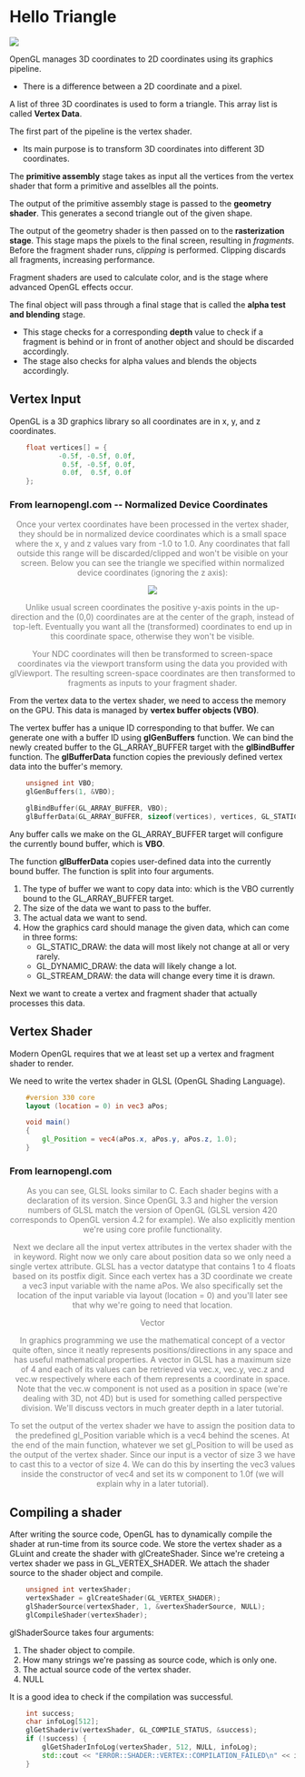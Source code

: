# Hello Triangle

![](/home/tuturu/Projects/Games/3D/pipeline.png)

OpenGL manages 3D coordinates to 2D coordinates using its graphics pipeline.

- There is a difference between a 2D coordinate and a pixel. 

A list of three 3D coordinates is used to form a triangle. This array list is called **Vertex Data**.

The first part of the pipeline is the vertex shader.

- Its main purpose is to transform 3D coordinates into different 3D coordinates. 

The **primitive assembly** stage takes as input all the vertices from the vertex shader that form a primitive and asselbles all the points.

The output of the primitive assembly stage is passed to the **geometry shader**. This generates a second triangle out of the given shape.

The output of the geometry shader is then passed on to the **rasterization stage**. This stage maps the pixels to the final screen, resulting in *fragments*. Before the fragment shader runs, *clipping* is performed. Clipping discards all fragments, increasing performance.

Fragment shaders are used to calculate color, and is the stage where advanced OpenGL effects occur.

The final object will pass through a final stage that is called the **alpha test and blending** stage. 

 - This stage checks for a corresponding **depth** value to check if a fragment is behind or in front of another object and should be discarded accordingly. 
 - The stage also checks for alpha values and blends the objects accordingly.

## Vertex Input
OpenGL is a 3D graphics library so all coordinates are in x, y, and z coordinates.

```c++
	float vertices[] = {
    		-0.5f, -0.5f, 0.0f,
     		 0.5f, -0.5f, 0.0f,
     		 0.0f,  0.5f, 0.0f
	};  
```
### From learnopengl.com -- Normalized Device Coordinates

<div style="text-align: center; color: #808080; font-size: 1em;">Once your vertex coordinates have been processed in the vertex shader, they should be in normalized device coordinates which is a small space where the x, y and z values vary from -1.0 to 1.0. Any coordinates that fall outside this range will be discarded/clipped and won't be visible on your screen. Below you can see the triangle we specified within normalized device coordinates (ignoring the z axis):

![](/home/tuturu/Projects/Games/3D/ndc.png)

Unlike usual screen coordinates the positive y-axis points in the up-direction and the (0,0) coordinates are at the center of the graph, instead of top-left. Eventually you want all the (transformed) coordinates to end up in this coordinate space, otherwise they won't be visible.

Your NDC coordinates will then be transformed to screen-space coordinates via the viewport transform using the data you provided with glViewport. The resulting screen-space coordinates are then transformed to fragments as inputs to your fragment shader.
</div>

From the vertex data to the vertex shader, we need to access the memory on the GPU. This data is managed by **vertex buffer objects (VBO)**.

The vertex buffer has a unique ID corresponding to that buffer. We can generate one with a buffer ID using **glGenBuffers** function. We can bind the newly created buffer to the GL_ARRAY_BUFFER target with the **glBindBuffer** function. The **glBufferData** function copies the previously defined vertex data into the buffer's memory.

```c++
	unsigned int VBO;
	glGenBuffers(1, &VBO);

	glBindBuffer(GL_ARRAY_BUFFER, VBO);
	glBufferData(GL_ARRAY_BUFFER, sizeof(vertices), vertices, GL_STATIC_DRAW);
```

Any buffer calls we make on the GL_ARRAY_BUFFER target will configure the currently bound buffer, which is **VBO**.

The function **glBufferData** copies user-defined data into the currently bound buffer. The function is split into four arguments.

1. The type of buffer we want to copy data into: which is the VBO currently bound to the GL_ARRAY_BUFFER target.
2. The size of the data we want to pass to the buffer.
3. The actual data we want to send.
4. How the graphics card should manage the given data, which can come in three forms:
	- GL_STATIC_DRAW: the data will most likely not change at all or very rarely.
	- GL_DYNAMIC_DRAW: the data will likely change a lot.
	- GL_STREAM_DRAW: the data will change every time it is drawn.

Next we want to create a vertex and fragment shader that actually processes this data.

## Vertex Shader
Modern OpenGL requires that we at least set up a vertex and fragment shader to render.

We need to write the vertex shader in GLSL (OpenGL Shading Language).

```glsl
	#version 330 core
	layout (location = 0) in vec3 aPos;

	void main()
	{
	    gl_Position = vec4(aPos.x, aPos.y, aPos.z, 1.0);
	}
```

### From learnopengl.com
<div style="text-align: center; color: #808080; font-size: 1em;"> As you can see, GLSL looks similar to C. Each shader begins with a declaration of its version. Since OpenGL 3.3 and higher the version numbers of GLSL match the version of OpenGL (GLSL version 420 corresponds to OpenGL version 4.2 for example). We also explicitly mention we're using core profile functionality.

Next we declare all the input vertex attributes in the vertex shader with the in keyword. Right now we only care about position data so we only need a single vertex attribute. GLSL has a vector datatype that contains 1 to 4 floats based on its postfix digit. Since each vertex has a 3D coordinate we create a vec3 input variable with the name aPos. We also specifically set the location of the input variable via layout (location = 0) and you'll later see that why we're going to need that location.

Vector

In graphics programming we use the mathematical concept of a vector quite often, since it neatly represents positions/directions in any space and has useful mathematical properties. A vector in GLSL has a maximum size of 4 and each of its values can be retrieved via vec.x, vec.y, vec.z and vec.w respectively where each of them represents a coordinate in space. Note that the vec.w component is not used as a position in space (we're dealing with 3D, not 4D) but is used for something called perspective division. We'll discuss vectors in much greater depth in a later tutorial.

To set the output of the vertex shader we have to assign the position data to the predefined gl_Position variable which is a vec4 behind the scenes. At the end of the main function, whatever we set gl_Position to will be used as the output of the vertex shader. Since our input is a vector of size 3 we have to cast this to a vector of size 4. We can do this by inserting the vec3 values inside the constructor of vec4 and set its w component to 1.0f (we will explain why in a later tutorial). 
</div>

## Compiling a shader
After writing the source code, OpenGL has to dynamically compile the shader at run-time from its source code. We store the vertex shader as a GLuint and create the shader with glCreateShader. Since we're creteing a vertex shader we pass in GL_VERTEX_SHADER. We attach the shader source to the shader object and compile. 

```c++
	unsigned int vertexShader;
	vertexShader = glCreateShader(GL_VERTEX_SHADER);
	glShaderSource(vertexShader, 1, &vertexShaderSource, NULL);
	glCompileShader(vertexShader);

```

glShaderSource takes four arguments:

1. The shader object to compile.
2. How many strings we're passing as source code, which is only one.
3. The actual source code of the vertex shader.
4. NULL

It is a good idea to check if the compilation was successful. 

```c++
	int success;
	char infoLog[512];
	glGetShaderiv(vertexShader, GL_COMPILE_STATUS, &success);
	if (!success) {
		glGetShaderInfoLog(vertexShader, 512, NULL, infoLog);
		std::cout << "ERROR::SHADER::VERTEX::COMPILATION_FAILED\n" << infoLog << std::endl;
	}

```

